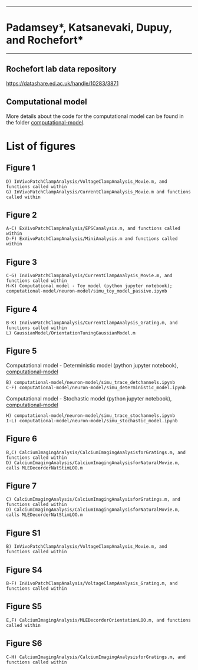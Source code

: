 ------------------------------  
# Padamsey*, Katsanevaki, Dupuy, and Rochefort* 
------------------------------ 

## Rochefort lab data repository

https://datashare.ed.ac.uk/handle/10283/3871

## Computational model

More details about the code for the computational model can be found in the folder [computational-model](computational-model).

# List of figures

## Figure 1

    D) InVivoPatchClampAnalysis/VoltageClampAnalysis_Movie.m, and functions called within
    G) InVivoPatchClampAnalysis/CurrentClampAnalysis_Movie.m and functions called within
    
## Figure 2

    A-C) ExVivoPatchClampAnalysis/EPSCanalysis.m, and functions called within
    D-F) ExVivoPatchClampAnalysis/MiniAnalysis.m and functions called within

## Figure 3

    C-G) InVivoPatchClampAnalysis/CurrentClampAnalysis_Movie.m, and functions called within
    H-K) Computational model - Toy model (python jupyter notebook); computational-model/neuron-model/simu_toy_model_passive.ipynb

## Figure 4

    B-K) InVivoPatchClampAnalysis/CurrentClampAnalysis_Grating.m, and functions called within
    L) GaussianModel/OrientationTuningGaussianModel.m

## Figure 5

Computational model - Deterministic model (python jupyter notebook), [computational-model](computational-model)

    B) computational-model/neuron-model/simu_trace_detchannels.ipynb
    C-F) computational-model/neuron-model/simu_deterministic_model.ipynb
    
Computational model - Stochastic model (python jupyter notebook), [computational-model](computational-model)

    H) computational-model/neuron-model/simu_trace_stochannels.ipynb
    I-L) computational-model/neuron-model/simu_stochastic_model.ipynb

## Figure 6

    B,C) CalciumImagingAnalysis/CalciumImagingAnalysisforGratings.m, and functions called within
    D) CalciumImagingAnalysis/CalciumImagingAnalysisforNaturalMovie.m, calls MLEDecorderNatStimLOO.m 
    
## Figure 7

    C) CalciumImagingAnalysis/CalciumImagingAnalysisforGratings.m, and functions called within
    D) CalciumImagingAnalysis/CalciumImagingAnalysisforNaturalMovie.m, calls MLEDecorderNatStimLOO.m 
    
## Figure S1 

    B) InVivoPatchClampAnalysis/VoltageClampAnalysis_Movie.m, and functions called within
    
## Figure S4

    B-F) InVivoPatchClampAnalysis/VoltageClampAnalysis_Grating.m, and functions called within
    
## Figure S5

    E,F) CalciumImagingAnalysis/MLEDecorderOrientationLOO.m, and functions called within
    
## Figure S6

    C-H) CalciumImagingAnalysis/CalciumImagingAnalysisforGratings.m, and functions called within

